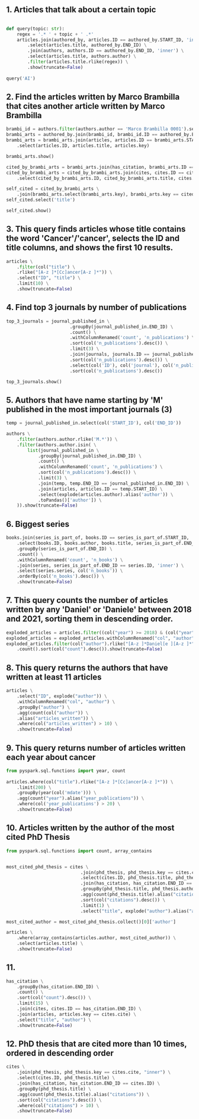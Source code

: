 ## 1. Articles that talk about a certain topic

``` python

def query(topic: str):
    regex = '.* ' + topic + ' .*'
    articles.join(authored_by, articles.ID == authored_by.START_ID, 'inner') \
        .select(articles.title, authored_by.END_ID) \
        .join(authors, authors.ID == authored_by.END_ID, 'inner') \
        .select(articles.title, authors.author) \
        .filter(articles.title.rlike(regex)) \
        .show(truncate=False)
    
query('AI')
```

## 2. Find the articles written by Marco Brambilla that cites another article written by Marco Brambilla

``` python
brambi_id = authors.filter(authors.author == 'Marco Brambilla 0001').select(authors.ID)
brambi_arts = authored_by.join(brambi_id, brambi_id.ID == authored_by.END_ID, "inner")
brambi_arts = brambi_arts.join(articles, articles.ID == brambi_arts.START_ID, 'inner') \
    .select(articles.ID, articles.title, articles.key)

brambi_arts.show()

cited_by_brambi_arts = brambi_arts.join(has_citation, brambi_arts.ID == has_citation.START_ID, 'inner')
cited_by_brambi_arts = cited_by_brambi_arts.join(cites, cites.ID == cited_by_brambi_arts.START_ID, 'inner') \
    .select(cited_by_brambi_arts.ID, cited_by_brambi_arts.title, cites.cite)

self_cited = cited_by_brambi_arts \
    .join(brambi_arts.select(brambi_arts.key), brambi_arts.key == cited_by_brambi_arts.cite)
self_cited.select('title')

self_cited.show()
```

## 3. This query finds articles whose title contains the word 'Cancer'/'cancer', selects the ID and title columns, and shows the first 10 results.

```python
articles \
    .filter(col("title") \
    .rlike("[A-z ]*[Cc]ancer[A-z ]*")) \
    .select("ID", "title") \
    .limit(10) \
    .show(truncate=False)
```

## 4. Find top 3 journals by number of publications

```python
top_3_journals = journal_published_in \
                        .groupBy(journal_published_in.END_ID) \
                        .count() \
                        .withColumnRenamed('count', 'n_publications') \
                        .sort(col('n_publications').desc()) \
                        .limit(3) \
                        .join(journals, journals.ID == journal_published_in.END_ID) \
                        .sort(col('n_publications').desc()) \
                        .select(col('ID'), col('journal'), col('n_publications')) \
                        .sort(col('n_publications').desc())

top_3_journals.show()
```

## 5. Authors that have name starting by 'M' published in the most important journals (3)

```python
temp = journal_published_in.select(col('START_ID'), col('END_ID'))

authors \
    .filter(authors.author.rlike('M.*')) \
    .filter(authors.author.isin( \
        list(journal_published_in \
            .groupBy(journal_published_in.END_ID) \
            .count() \
            .withColumnRenamed('count', 'n_publications') \
            .sort(col('n_publications').desc()) \
            .limit(3) \
            .join(temp, temp.END_ID == journal_published_in.END_ID) \
            .join(articles, articles.ID == temp.START_ID) \
            .select(explode(articles.author).alias('author')) \
            .toPandas()['author']) \
    )).show(truncate=False)
```

## 6. Biggest series

```python
books.join(series_is_part_of, books.ID == series_is_part_of.START_ID, 'inner') \
    .select(books.ID, books.author, books.title, series_is_part_of.END_ID) \
    .groupBy(series_is_part_of.END_ID) \
    .count() \
    .withColumnRenamed('count', 'n_books') \
    .join(series, series_is_part_of.END_ID == series.ID, 'inner') \
    .select(series.series, col('n_books')) \
    .orderBy(col('n_books').desc()) \
    .show(truncate=False)
```

## 7. This query counts the number of articles written by any 'Daniel' or 'Daniele' between 2018 and 2021, sorting them in descending order.

```python
exploded_articles = articles.filter((col("year") >= 2018) & (col("year") <= 2021)).select("ID", explode("author"), "year")
exploded_articles = exploded_articles.withColumnRenamed("col", "author")
exploded_articles.filter(col("author").rlike("[A-z ]*Daniel[e ][A-z ]*")).groupBy("author") \
    .count().sort(col("count").desc()).show(truncate=False)
```

## 8. This query returns the authors that have written at least 11 articles

```python
articles \
    .select("ID", explode("author")) \
    .withColumnRenamed("col", "author") \
    .groupBy("author") \
    .agg(count(col("author")) \
    .alias("articles_written")) \
    .where(col("articles_written") > 10) \
    .show(truncate=False)
```

## 9. This query returns number of articles written each year about cancer

```python
from pyspark.sql.functions import year, count
 
articles.where(col("title").rlike("[A-z ]*[Cc]ancer[A-z ]*")) \
    .limit(200) \
    .groupBy(year(col('mdate'))) \
    .agg(count("year").alias("year_publications")) \
    .where(col('year_publications') > 20) \
    .show(truncate=False)
```

## 10. Articles written by the author of the most cited PhD Thesis

```python
from pyspark.sql.functions import count, array_contains


most_cited_phd_thesis = cites \
                            .join(phd_thesis, phd_thesis.key == cites.cite, "inner") \
                            .select(cites.ID, phd_thesis.title, phd_thesis.author) \
                            .join(has_citation, has_citation.END_ID == cites.ID) \
                            .groupBy(phd_thesis.title, phd_thesis.author) \
                            .agg(count(phd_thesis.title).alias("citations")) \
                            .sort(col("citations").desc()) \
                            .limit(1) \
                            .select("title", explode("author").alias("author"))

most_cited_author = most_cited_phd_thesis.collect()[0]['author']

articles \
    .where(array_contains(articles.author, most_cited_author)) \
    .select(articles.title) \
    .show(truncate=False)
```

## 11.

```python
has_citation \
    .groupBy(has_citation.END_ID) \
    .count() \
    .sort(col("count").desc()) \
    .limit(15) \
    .join(cites, cites.ID == has_citation.END_ID) \
    .join(articles, articles.key == cites.cite) \
    .select("title", "author") \
    .show(truncate=False)
```

## 12. PhD thesis that are cited more than 10 times, ordered in descending order
```python
cites \
    .join(phd_thesis, phd_thesis.key == cites.cite, "inner") \
    .select(cites.ID, phd_thesis.title) \
    .join(has_citation, has_citation.END_ID == cites.ID) \
    .groupBy(phd_thesis.title) \
    .agg(count(phd_thesis.title).alias("citations")) \
    .sort(col("citations").desc()) \
    .where(col("citations") > 10) \
    .show(truncate=False)
```